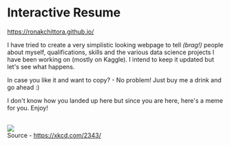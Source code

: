 # Interactive Resume

https://ronakchittora.github.io/

I have tried to create a very simplistic looking webpage to tell _(brag!)_ people about myself, qualifications, skills and the various data science projects I have been working on (mostly on Kaggle). I intend to keep it updated but let's see what happens.

In case you like it and want to copy? - No problem! Just buy me a drink and go ahead :)

I don't know how you landed up here but since you are here, here's a meme for you. Enjoy!

<br><img src="https://imgs.xkcd.com/comics/mathematical_symbol_fight.png"/><br>
Source - https://xkcd.com/2343/

